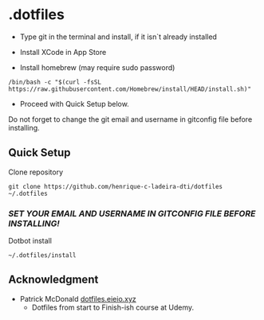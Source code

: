# .dotfiles
- Type git in the terminal and install, if it isn`t already installed
  
- Install XCode in App Store

- Install homebrew (may require sudo password)
```
/bin/bash -c "$(curl -fsSL https://raw.githubusercontent.com/Homebrew/install/HEAD/install.sh)"
```

- Proceed with Quick Setup below.

Do not forget to change the git email and username in gitconfig file before installing.

## Quick Setup
Clone repository
```
git clone https://github.com/henrique-c-ladeira-dti/dotfiles ~/.dotfiles
```

### *SET YOUR EMAIL AND USERNAME IN GITCONFIG FILE BEFORE INSTALLING!*

Dotbot install
```
~/.dotfiles/install
```


## Acknowledgment

- Patrick McDonald [dotfiles.eieio.xyz](http://dotfiles.eieio.xyz)
  - Dotfiles from start to Finish-ish course at Udemy.

